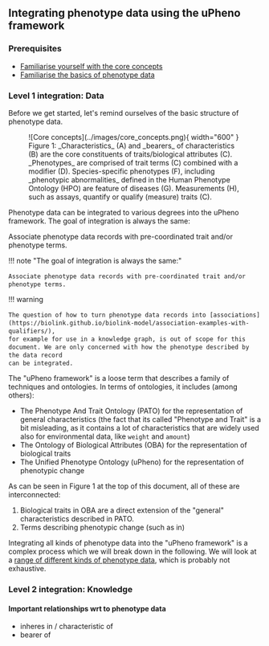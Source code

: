 ## Integrating phenotype data using the uPheno framework

### Prerequisites

- [Familiarise yourself with the core concepts](../reference/core-concepts.md)
- [Familiarise the basics of phenotype data](../reference/phenotype-data.md)

### Level 1 integration: Data

Before we get started, let's remind ourselves of the basic structure of phenotype data.



<figure markdown="span">
  ![Core concepts](../images/core_concepts.png){ width="600" }
  <figcaption>Figure 1: _Characteristics_ (A) and _bearers_ of characteristics (B) are the core constituents of traits/biological attributes (C). _Phenotypes_ are comprised of trait terms (C) combined with a modifier (D). Species-specific phenotypes (F), including _phenotypic abnormalities_ defined in the Human Phenotype Ontology (HPO) are feature of diseases (G). Measurements (H), such as assays, quantify or qualify (measure) traits (C).</figcaption>
</figure>



Phenotype data can be integrated to various degrees into the uPheno framework. The goal of integration is always the same:

Associate phenotype data records with pre-coordinated trait and/or phenotype terms.

!!! note "The goal of integration is always the same:"

    Associate phenotype data records with pre-coordinated trait and/or phenotype terms.

!!! warning

    The question of how to turn phenotype data records into [associations](https://biolink.github.io/biolink-model/association-examples-with-qualifiers/),
    for example for use in a knowledge graph, is out of scope for this document. We are only concerned with how the phenotype described by the data record
    can be integrated.

The "uPheno framework" is a loose term that describes a family of techniques and ontologies. In terms of ontologies, it includes (among others):

- The Phenotype And Trait Ontology (PATO) for the representation of general characteristics (the fact that its called "Phenotype and Trait" is a bit misleading, as it contains a lot of characteristics that are widely used also for environmental data, like `weight` and `amount`)
- The Ontology of Biological Attributes (OBA) for the representation of biological traits
- The Unified Phenotype Ontology (uPheno) for the representation of phenotypic change

As can be seen in Figure 1 at the top of this document, all of these are interconnected:

1. Biological traits in OBA are a direct extension of the "general" characteristics described in PATO.
1. Terms describing phenotypic change (such as in)

Integrating all kinds of phenotype data into the "uPheno framework" is a complex process which we will break down in the following.
We will look at a [range of different kinds of phenotype data](../reference/phenotype-data.md), which is probably not exhaustive.




### Level 2 integration: Knowledge


#### Important relationships wrt to phenotype data

- inheres in / characteristic of
- bearer of
